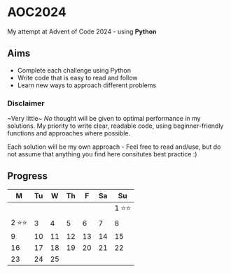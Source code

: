 # AOC2024

My attempt at Advent of Code 2024 - using **Python**

## Aims

- Complete each challenge using Python
- Write code that is easy to read and follow
- Learn new ways to approach different problems

### Disclaimer

~Very little~ _No_ thought will be given to optimal performance in my solutions. My priority to write clear, readable code, using beginner-friendly functions and approaches where possible.

Each solution will be my own approach - Feel free to read and/use, but do not assume that anything you find here consitutes best practice :)

## Progress

| M      | Tu  | W   | Th  | F   | Sa  | Su     |
| ------ | --- | --- | --- | --- | --- | ------ |
|        |     |     |     |     |     | 1 ⭐⭐ |
| 2 ⭐⭐ | 3   | 4   | 5   | 6   | 7   | 8      |
| 9      | 10  | 11  | 12  | 13  | 14  | 15     |
| 16     | 17  | 18  | 19  | 20  | 21  | 22     |
| 23     | 24  | 25  |     |     |     |        |
